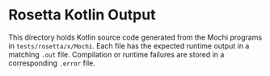 # Rosetta Kotlin Output

This directory holds Kotlin source code generated from the Mochi
programs in `tests/rosetta/x/Mochi`. Each file has the expected
runtime output in a matching `.out` file. Compilation or runtime
failures are stored in a corresponding `.error` file.
